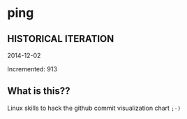 # ping

## HISTORICAL ITERATION
2014-12-02

Incremented: 913

## What is this?? 
Linux skills to hack the github commit visualization chart `;-)`
